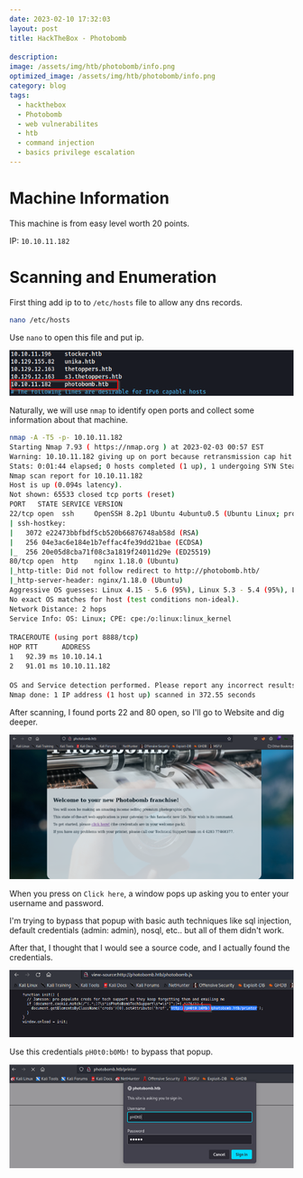 ```yaml
---
date: 2023-02-10 17:32:03
layout: post
title: HackTheBox - Photobomb

description: 
image: /assets/img/htb/photobomb/info.png
optimized_image: /assets/img/htb/photobomb/info.png
category: blog
tags:
  - hackthebox
  - Photobomb
  - web vulnerabilites
  - htb
  - command injection
  - basics privilege escalation
---
```


# Machine Information
This machine is from easy level worth 20 points.

IP: `10.10.11.182`

# Scanning and Enumeration
First thing add ip to to `/etc/hosts` file to allow any dns records.

```bash
nano /etc/hosts
```
Use `nano` to open this file and put ip.

![image](/assets/img/htb/photobomb/nano1.png)

Naturally, we will use `nmap` to identify open ports and collect some information about that machine.

```bash
nmap -A -T5 -p- 10.10.11.182
Starting Nmap 7.93 ( https://nmap.org ) at 2023-02-03 00:57 EST
Warning: 10.10.11.182 giving up on port because retransmission cap hit (2).
Stats: 0:01:44 elapsed; 0 hosts completed (1 up), 1 undergoing SYN Stealth Scan
Nmap scan report for 10.10.11.182
Host is up (0.094s latency).
Not shown: 65533 closed tcp ports (reset)
PORT   STATE SERVICE VERSION
22/tcp open  ssh     OpenSSH 8.2p1 Ubuntu 4ubuntu0.5 (Ubuntu Linux; protocol 2.0)
| ssh-hostkey: 
|   3072 e22473bbfbdf5cb520b66876748ab58d (RSA)
|   256 04e3ac6e184e1b7effac4fe39dd21bae (ECDSA)
|_  256 20e05d8cba71f08c3a1819f24011d29e (ED25519)
80/tcp open  http    nginx 1.18.0 (Ubuntu)
|_http-title: Did not follow redirect to http://photobomb.htb/
|_http-server-header: nginx/1.18.0 (Ubuntu)
Aggressive OS guesses: Linux 4.15 - 5.6 (95%), Linux 5.3 - 5.4 (95%), Linux 2.6.32 (95%), Linux 5.0 - 5.3 (95%), Linux 3.1 (95%), Linux 3.2 (95%), AXIS 210A or 211 Network Camera (Linux 2.6.17) (94%), ASUS RT-N56U WAP (Linux 3.4) (93%), Linux 3.16 (93%), Linux 5.0 (93%)
No exact OS matches for host (test conditions non-ideal).
Network Distance: 2 hops
Service Info: OS: Linux; CPE: cpe:/o:linux:linux_kernel

TRACEROUTE (using port 8888/tcp)
HOP RTT      ADDRESS
1   92.39 ms 10.10.14.1
2   91.01 ms 10.10.11.182

OS and Service detection performed. Please report any incorrect results at https://nmap.org/submit/ .
Nmap done: 1 IP address (1 host up) scanned in 372.55 seconds
```

After scanning, I found ports 22 and 80 open, so I'll go to Website and dig deeper.

![image](/assets/img/htb/photobomb/website.png)

When you press on `Click here`, a window pops up asking you to enter your username and password.

I'm trying to bypass that popup with basic auth techniques like sql injection, default credentials (admin: admin), nosql, etc.. but all of them didn't work.

After that, I thought that I would see a source code, and I actually found the credentials.

![image](/assets/img/htb/photobomb/source.png)

Use this credentials `pH0t0:b0Mb!` to bypass that popup.

![image](/assets/img/htb/photobomb/pass.png)


